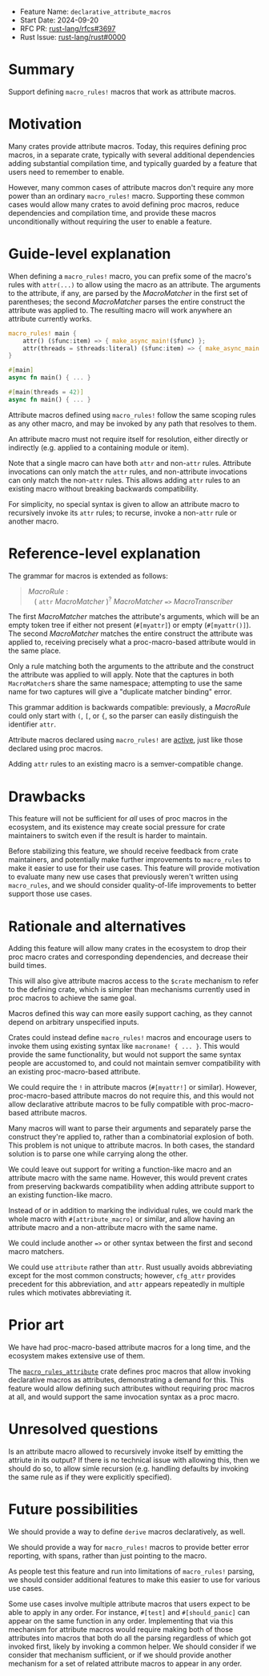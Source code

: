 - Feature Name: `declarative_attribute_macros`
- Start Date: 2024-09-20
- RFC PR: [rust-lang/rfcs#3697](https://github.com/rust-lang/rfcs/pull/3697)
- Rust Issue: [rust-lang/rust#0000](https://github.com/rust-lang/rust/issues/0000)

# Summary
[summary]: #summary

Support defining `macro_rules!` macros that work as attribute macros.

# Motivation
[motivation]: #motivation

Many crates provide attribute macros. Today, this requires defining proc
macros, in a separate crate, typically with several additional dependencies
adding substantial compilation time, and typically guarded by a feature that
users need to remember to enable.

However, many common cases of attribute macros don't require any more power
than an ordinary `macro_rules!` macro. Supporting these common cases would
allow many crates to avoid defining proc macros, reduce dependencies and
compilation time, and provide these macros unconditionally without requiring
the user to enable a feature.

# Guide-level explanation
[guide-level-explanation]: #guide-level-explanation

When defining a `macro_rules!` macro, you can prefix some of the macro's rules
with `attr(...)` to allow using the macro as an attribute. The
arguments to the attribute, if any, are parsed by the *MacroMatcher* in the
first set of parentheses; the second *MacroMatcher* parses the entire construct
the attribute was applied to. The resulting macro will work anywhere an
attribute currently works.

```rust
macro_rules! main {
    attr() ($func:item) => { make_async_main!($func) };
    attr(threads = $threads:literal) ($func:item) => { make_async_main!($threads, $func) };
}

#[main]
async fn main() { ... }

#[main(threads = 42)]
async fn main() { ... }
```

Attribute macros defined using `macro_rules!` follow the same scoping rules as
any other macro, and may be invoked by any path that resolves to them.

An attribute macro must not require itself for resolution, either directly or
indirectly (e.g. applied to a containing module or item).

Note that a single macro can have both `attr` and non-`attr` rules. Attribute
invocations can only match the `attr` rules, and non-attribute invocations can
only match the non-`attr` rules. This allows adding `attr` rules to an existing
macro without breaking backwards compatibility.

For simplicity, no special syntax is given to allow an attribute macro to recursively invoke its `attr` rules;
to recurse, invoke a non-`attr` rule or another macro.

# Reference-level explanation
[reference-level-explanation]: #reference-level-explanation

The grammar for macros is extended as follows:

> _MacroRule_ :\
> &nbsp;&nbsp; ( `attr` _MacroMatcher_ )<sup>?</sup>  _MacroMatcher_ `=>` _MacroTranscriber_

The first _MacroMatcher_ matches the attribute's arguments, which will be an
empty token tree if either not present (`#[myattr]`) or empty (`#[myattr()]`).
The second _MacroMatcher_ matches the entire construct the attribute was
applied to, receiving precisely what a proc-macro-based attribute would in the
same place.

Only a rule matching both the arguments to the attribute and the construct the
attribute was applied to will apply. Note that the captures in both
`MacroMatcher`s share the same namespace; attempting to use the same name for
two captures will give a "duplicate matcher binding" error.

This grammar addition is backwards compatible: previously, a _MacroRule_ could
only start with `(`, `[`, or `{`, so the parser can easily distinguish the
identifier `attr`.

Attribute macros declared using `macro_rules!` are
[active](https://doc.rust-lang.org/reference/attributes.html#active-and-inert-attributes),
just like those declared using proc macros.

Adding `attr` rules to an existing macro is a semver-compatible change.

# Drawbacks
[drawbacks]: #drawbacks

This feature will not be sufficient for *all* uses of proc macros in the
ecosystem, and its existence may create social pressure for crate maintainers
to switch even if the result is harder to maintain.

Before stabilizing this feature, we should receive feedback from crate
maintainers, and potentially make further improvements to `macro_rules` to make
it easier to use for their use cases. This feature will provide motivation to
evaluate many new use cases that previously weren't written using
`macro_rules`, and we should consider quality-of-life improvements to better
support those use cases.

# Rationale and alternatives
[rationale-and-alternatives]: #rationale-and-alternatives

Adding this feature will allow many crates in the ecosystem to drop their proc
macro crates and corresponding dependencies, and decrease their build times.

This will also give attribute macros access to the `$crate` mechanism to refer
to the defining crate, which is simpler than mechanisms currently used in proc
macros to achieve the same goal.

Macros defined this way can more easily support caching, as they cannot depend
on arbitrary unspecified inputs.

Crates could instead define `macro_rules!` macros and encourage users to invoke
them using existing syntax like `macroname! { ... }`. This would provide the
same functionality, but would not support the same syntax people are accustomed
to, and could not maintain semver compatibility with an existing
proc-macro-based attribute.

We could require the `!` in attribute macros (`#[myattr!]` or similar).
However, proc-macro-based attribute macros do not require this, and this would
not allow declarative attribute macros to be fully compatible with
proc-macro-based attribute macros.

Many macros will want to parse their arguments and separately parse the
construct they're applied to, rather than a combinatorial explosion of both.
This problem is not unique to attribute macros. In both cases, the standard
solution is to parse one while carrying along the other.

We could leave out support for writing a function-like macro and an attribute
macro with the same name. However, this would prevent crates from preserving
backwards compatibility when adding attribute support to an existing
function-like macro.

Instead of or in addition to marking the individual rules, we could mark the
whole macro with `#[attribute_macro]` or similar, and allow having an attribute
macro and a non-attribute macro with the same name.

We could include another `=>` or other syntax between the first and second
macro matchers.

We could use `attribute` rather than `attr`. Rust usually avoids abbreviating
except for the most common constructs; however, `cfg_attr` provides precedent
for this abbreviation, and `attr` appears repeatedly in multiple rules which
motivates abbreviating it.

# Prior art
[prior-art]: #prior-art

We have had proc-macro-based attribute macros for a long time, and the
ecosystem makes extensive use of them.

The [`macro_rules_attribute`](https://crates.io/crates/macro_rules_attribute)
crate defines proc macros that allow invoking declarative macros as attributes,
demonstrating a demand for this. This feature would allow defining such
attributes without requiring proc macros at all, and would support the same
invocation syntax as a proc macro.

# Unresolved questions
[unresolved-questions]: #unresolved-questions

Is an attribute macro allowed to recursively invoke itself by emitting the
attriute in its output? If there is no technical issue with allowing this, then
we should do so, to allow simle recursion (e.g. handling defaults by invoking
the same rule as if they were explicitly specified).

# Future possibilities
[future-possibilities]: #future-possibilities

We should provide a way to define `derive` macros declaratively, as well.

We should provide a way for `macro_rules!` macros to provide better error
reporting, with spans, rather than just pointing to the macro.

As people test this feature and run into limitations of `macro_rules!` parsing,
we should consider additional features to make this easier to use for various
use cases.

Some use cases involve multiple attribute macros that users expect to be able
to apply in any order. For instance, `#[test]` and `#[should_panic]` can appear
on the same function in any order. Implementing that via this mechanism for
attribute macros would require making both of those attributes into macros that
both do all the parsing regardless of which got invoked first, likely by
invoking a common helper. We should consider if we consider that mechanism
sufficient, or if we should provide another mechanism for a set of related
attribute macros to appear in any order.
